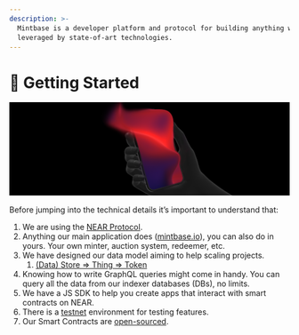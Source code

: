 ```yaml
---
description: >-
  Mintbase is a developer platform and protocol for building anything with NFTs
  leveraged by state-of-art technologies.
---
```


# 🥳 Getting Started

![](<../../.gitbook/assets/image (4).png>)

Before jumping into the technical details it’s important to understand that:

1. We are using the [NEAR Protocol](https://near.org/).&#x20;
2. Anything our main application does ([mintbase.io](https://mintbase.io)), you can also do in yours. Your own minter, auction system, redeemer, etc.&#x20;
3. We have designed our data model aiming to help scaling projects.&#x20;
   1. [(Data) Store => Thing => Token](../data-and-indexer/data-model/)&#x20;
4. Knowing how to write GraphQL queries might come in handy. You can query all the data from our indexer databases (DBs), no limits.&#x20;
5. We have a JS SDK to help you create apps that interact with smart contracts on NEAR.&#x20;
6. There is a [testnet](https://testnet.mintbase.io/) environment for testing features.&#x20;
7. Our Smart Contracts are [open-sourced](https://github.com/Mintbase/mintbase-core/tree/master/store).
